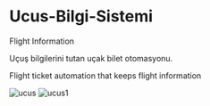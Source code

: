# Ucus-Bilgi-Sistemi
Flight Information

Uçuş bilgilerini tutan uçak bilet otomasyonu.

Flight ticket automation that keeps flight information

![ucus](https://user-images.githubusercontent.com/116383204/199978834-faa98dff-2257-4558-a34c-55b40c6a136b.jpg)
![ucus1](https://user-images.githubusercontent.com/116383204/199978838-9555ecf1-308a-49d5-8137-556caaf0a4df.jpg)

